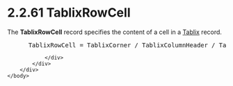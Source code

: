 <html dir="LTR" xmlns:mshelp="http://msdn.microsoft.com/mshelp" xmlns:ddue="http://ddue.schemas.microsoft.com/authoring/2003/5" xmlns:xlink="http://www.w3.org/1999/xlink" xmlns:tool="http://www.microsoft.com/tooltip">
    <head>
        <meta http-equiv="Content-Type" content="text/html; CHARSET=utf-8"></meta>
        <meta name="save" content="history"></meta>
        <title>2.2.61 TablixRowCell</title>
        <xml>
            <mshelp:toctitle title="2.2.61 TablixRowCell"></mshelp:toctitle>
            <mshelp:rltitle title="[MS-RPL]: TablixRowCell"></mshelp:rltitle>
            <mshelp:keyword index="A" term="af45cd67-6607-47a5-bfb8-2cc745249c42"></mshelp:keyword>
            <mshelp:attr name="DCSext.ContentType" value="open specification"></mshelp:attr>
            <mshelp:attr name="AssetID" value="af45cd67-6607-47a5-bfb8-2cc745249c42"></mshelp:attr>
            <mshelp:attr name="TopicType" value="kbRef"></mshelp:attr>
            <mshelp:attr name="DCSext.Title" value="[MS-RPL]: TablixRowCell" />
        </xml>
    </head>
    <body>
        <div id="header">
            <h1 class="heading">2.2.61 TablixRowCell</h1>
        </div>
        <div id="mainSection">
            <div id="mainBody">
                <div id="allHistory" class="saveHistory"></div>
                <div id="sectionSection0" class="section" name="collapseableSection">
                    

<p>The <b>TablixRowCell</b> record specifies the content of a
cell in a <a href="f8ea94d9-d2b6-4d7f-8dc4-59faa3a98b93.html">Tablix</a>
record.</p>

<dl>
<dd>
<div><pre> TablixRowCell = TablixCorner / TablixColumnHeader / TablixRowHeader / TablixBodyRowCells
</pre></div>
</dd></dl>


                </div>
            </div>
        </div>
    </body>
</html>